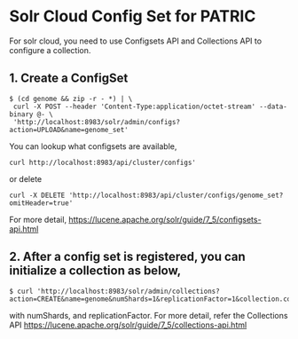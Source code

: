 # Solr Cloud Config Set for PATRIC

For solr cloud, you need to use Configsets API and Collections API to configure a collection.
## 1. Create a ConfigSet
```
$ (cd genome && zip -r - *) | \
 curl -X POST --header 'Content-Type:application/octet-stream' --data-binary @- \
 'http://localhost:8983/solr/admin/configs?action=UPLOAD&name=genome_set'
```
You can lookup what configsets are available,
```
curl http://localhost:8983/api/cluster/configs'
```
or delete
```
curl -X DELETE 'http://localhost:8983/api/cluster/configs/genome_set?omitHeader=true'
```
For more detail, <https://lucene.apache.org/solr/guide/7_5/configsets-api.html>


## 2. After a config set is registered, you can initialize a collection as below,
```
$ curl 'http://localhost:8983/solr/admin/collections?action=CREATE&name=genome&numShards=1&replicationFactor=1&collection.configName=genome_set'
```
with numShards, and replicationFactor.
For more detail, refer the Collections API <https://lucene.apache.org/solr/guide/7_5/collections-api.html>
